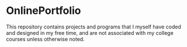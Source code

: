 # OnlinePortfolio
 This repository contains projects and programs that I myself have coded and designed in my free time, and are not associated with my college courses unless otherwise noted.  
